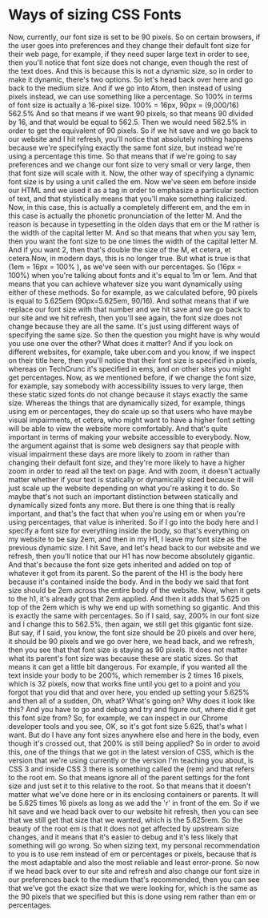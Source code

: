 
# Ways of sizing CSS Fonts

Now, currently, our font size is set to be 90 pixels.
So on certain browsers, if the user goes into preferences and they change their default font size for
their web page, for example, if they need super large text in order to see, then you'll notice that
font size does not change, even though the rest of the text does.
And this is because this is not a dynamic size, so in order to make it dynamic, there's two options.
So let's head back over here and go back to the medium size.
And if we go into Atom, then instead of using pixels instead, we can use something like a percentage.
So 100% in terms of font size is actually a 16-pixel size. 100% = 16px, 90px = (9,000/16) 562.5%
And so that means if we want 90 pixels, so that means 90 divided by 16, and that would be equal to
562.5.
Then we would need 562.5% in order to get the equivalent of 90 pixels.
So if we hit save and we go back to our website and I hit refresh, you'll notice that absolutely nothing
happens because we're specifying exactly the same font size, but instead we're using a percentage this
time.
So that means that if we're going to say preferences and we change our font size to very small or very
large, then that font size will scale with it. 
Now, the other way of specifying a dynamic font size is by using a unit called the em.
Now we've seen em before inside our HTML and we used it as a tag in order to emphasize a particular
section of text, and that stylistically means that you'll make something italicized.
Now, in this case, this is actually a completely different em, and the em in this case is actually
the phonetic pronunciation of the letter M.
And the reason is because in typesetting in the olden days that em or the M rather is the width of
the capital letter M.
And so that means that when you say 1em, then you want the font size to be one times the width of
the capital letter M.
And if you want 2, then that's double the size of the M, et cetera, et cetera.Now, in modern days, this is no longer true.
But what is true is that (1em = 16px = 100% ), as we've seen with our percentages.
So (16px = 100%) when you're talking about fonts and it's equal to 1m or 1em.
And that means that you can achieve whatever size you want dynamically using either of these methods.
So for example, as we calculated before, 90 pixels is equal to 5.625em (90px=5.625em, 90/16).
And sothat means that if we replace our font size with that number and we hit save and we go back to our site and we hit refresh, then you'll see again, the font size does not change because they are all the same.
It's just using different ways of specifying the same size.
So then the question you might have is why would you use one over the other?
What does it matter?
And if you look on different websites, for example, take uber.com and you know, if we inspect
on their title here, then you'll notice that their font size is specified in pixels, whereas on TechCrunc it's specified in ems, and on other sites you might get percentages.
Now, as we mentioned before, if we change the font size, for example, say somebody with accessibility
issues to very large, then these static sized fonts do not change because it stays exactly the same
size.
Whereas the things that are dynamically sized, for example, things using em or percentages, they do scale up so that users who have maybe visual impairments, et cetera, who might want to have a higher
font setting will be able to view the website more comfortably.
And that's quite important in terms of making your website accessible to everybody.
Now, the argument against that is some web designers say that people with visual impairment these days
are more likely to zoom in rather than changing their default font size, and they're more likely to
have a higher zoom in order to read all the text on page.
And with zoom, it doesn't actually matter whether if your text is statically or dynamically sized because it will just scale up the website depending on what you're asking it to do.
So maybe that's not such an important distinction between statically and dynamically sized fonts any
more.
But there is one thing that is really important, and that's the fact that when you're using em
or when you're using percentages, that value is inherited.
So if I go into the body here and I specify a font size for everything inside the body, so that's everything on my website to be say 2em,
and then in my H1, I leave my font size as the previous dynamic size. I hit Save, and let's head back to our website and we refresh, then you'll notice that our H1 has now become absolutely gigantic.
And that's because the font size gets inherited and added on top of whatever it got from its parent.
So the parent of the H1 is the body here because it's contained inside the body. And in the body
we said that font size should be 2em across the entire body of the website.
Now, when it gets to the h1, it's already got that 2em applied.
And then it adds that 5.625 on top of the 2em which is why we end up with something so gigantic.
And this is exactly the same with percentages.
So if I said, say, 200% in our font size and I change this to 562.5%,
then again, we still get this gigantic font size. But say, if I said, you know, the font size should
be 20 pixels and over here, it should be 90 pixels and we go over here, we head back, and we refresh, then you see that that font size is staying as 90 pixels.
It does not matter what its parent's font size was because these are static sizes. So that means it
can get a little bit dangerous. For example, if you wanted all the text inside your body to be 200%, which remember is 2 times 16 pixels, which is 32 pixels, now that works fine until you get to a point and you forgot that you did that and over here, you ended up setting your 5.625%
and then all of a sudden, Oh, what? What's going on? Why does it look like this?
And you have to go and debug and try and figure out, where did it get this font size from?
So, for example, we can inspect in our Chrome developer tools and you see, OK, so it's got font
size 5.625, that's what I want.
But do I have any font sizes anywhere else and here in the body, even though it's crossed out, that
200% is still being applied?
So in order to avoid this, one of the things that we got in the latest version of CSS, which is the
version that we're using currently or the version I'm teaching you about, is CSS 3 and inside CSS 3
there is something called the (rem) and that refers to the root em. So that means ignore all of the parent settings for the font size and just set it to this relative to the root.
So that means that it doesn't matter what we've done here or in its enclosing containers or parents.
It will be 5.625 times 16 pixels as long as we add the 'r' in front of the em.
So if we hit save and we head back over to our website hit refresh, then you can see that we still
get that size that we wanted, which is the 5.625rem.
So the beauty of the root em is that it does not get affected by upstream size changes, and it means
that it's easier to debug and it's less likely that something will go wrong.
So when sizing text, my personal recommendation to you is to use rem instead of em or percentages
or pixels, because that is the most adaptable and also the most reliable and least error-prone.
So now if we head back over to our site and refresh and also change our font size in our preferences
back to the medium that's recommended, then you can see that we've got the exact size that we were looking for, which is the same as the 90 pixels that we specified but this is done using rem rather than em or percentages.



